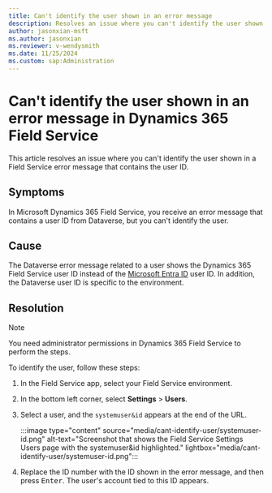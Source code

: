 ```yaml
---
title: Can't identify the user shown in an error message 
description: Resolves an issue where you can't identify the user shown in an error message in Microsoft Dynamics 365 Field Service.
author: jasonxian-msft
ms.author: jasonxian
ms.reviewer: v-wendysmith
ms.date: 11/25/2024
ms.custom: sap:Administration
---
```

# Can't identify the user shown in an error message in Dynamics 365 Field Service

This article resolves an issue where you can't identify the user shown in a Field Service error message that contains the user ID.

## Symptoms

In Microsoft Dynamics 365 Field Service, you receive an error message that contains a user ID from Dataverse, but you can't identify the user.

## Cause

The Dataverse error message related to a user shows the Dynamics 365 Field Service user ID instead of the [Microsoft Entra ID](/entra/fundamentals/new-name) user ID. In addition, the Dataverse user ID is specific to the environment.

## Resolution

> [!NOTE]
> You need administrator permissions in Dynamics 365 Field Service to perform the steps.

To identify the user, follow these steps:

1. In the Field Service app, select your Field Service environment.
1. In the bottom left corner, select **Settings** > **Users**.
1. Select a user, and the `systemuser&id` appears at the end of the URL.

   :::image type="content" source="media/cant-identify-user/systemuser-id.png" alt-text="Screenshot that shows the Field Service Settings Users page with the systemuser&id highlighted." lightbox="media/cant-identify-user/systemuser-id.png":::

1. Replace the ID number with the ID shown in the error message, and then press <kbd>Enter</kbd>. The user's account tied to this ID appears.
